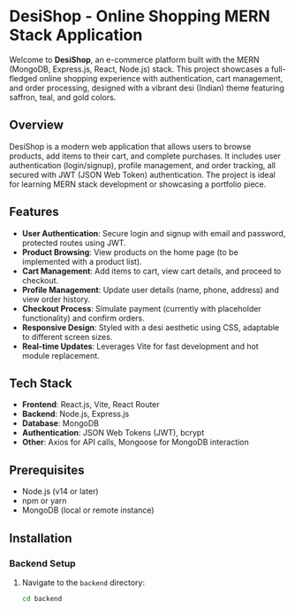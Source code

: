 # DesiShop - Online Shopping MERN Stack Application

Welcome to **DesiShop**, an e-commerce platform built with the MERN (MongoDB, Express.js, React, Node.js) stack. This project showcases a full-fledged online shopping experience with authentication, cart management, and order processing, designed with a vibrant desi (Indian) theme featuring saffron, teal, and gold colors.

## Overview
DesiShop is a modern web application that allows users to browse products, add items to their cart, and complete purchases. It includes user authentication (login/signup), profile management, and order tracking, all secured with JWT (JSON Web Token) authentication. The project is ideal for learning MERN stack development or showcasing a portfolio piece.

## Features
- **User Authentication**: Secure login and signup with email and password, protected routes using JWT.
- **Product Browsing**: View products on the home page (to be implemented with a product list).
- **Cart Management**: Add items to cart, view cart details, and proceed to checkout.
- **Profile Management**: Update user details (name, phone, address) and view order history.
- **Checkout Process**: Simulate payment (currently with placeholder functionality) and confirm orders.
- **Responsive Design**: Styled with a desi aesthetic using CSS, adaptable to different screen sizes.
- **Real-time Updates**: Leverages Vite for fast development and hot module replacement.

## Tech Stack
- **Frontend**: React.js, Vite, React Router
- **Backend**: Node.js, Express.js
- **Database**: MongoDB
- **Authentication**: JSON Web Tokens (JWT), bcrypt
- **Other**: Axios for API calls, Mongoose for MongoDB interaction

## Prerequisites
- Node.js (v14 or later)
- npm or yarn
- MongoDB (local or remote instance)

## Installation

### Backend Setup
1. Navigate to the `backend` directory:
   ```bash
   cd backend
   
